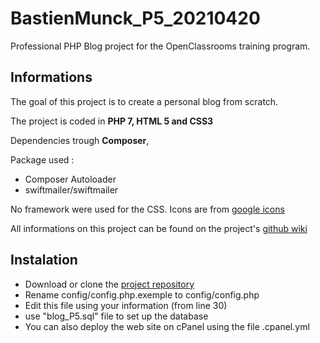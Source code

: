 # BastienMunck_P5_20210420
Professional PHP Blog project for the OpenClassrooms training program.

## Informations
The goal of this project is to create a personal blog from scratch.

The project is coded in **PHP 7, HTML 5 and CSS3**

Dependencies trough **Composer**, 

Package used :
* Composer Autoloader
* swiftmailer/swiftmailer

No framework were used for the CSS. Icons are from [google icons](https://fonts.google.com/icons)

All informations on this project can be found on the project's [github wiki](https://github.com/iBast/BastienMunck_P5_20210420/wiki)

## Instalation
* Download or clone the [project repository](https://github.com/iBast/BastienMunck_P5_20210420)
* Rename config/config.php.exemple to config/config.php
* Edit this file using your information (from line 30)
* use "blog_P5.sql" file to set up the database
* You can also deploy the web site on cPanel using the file .cpanel.yml